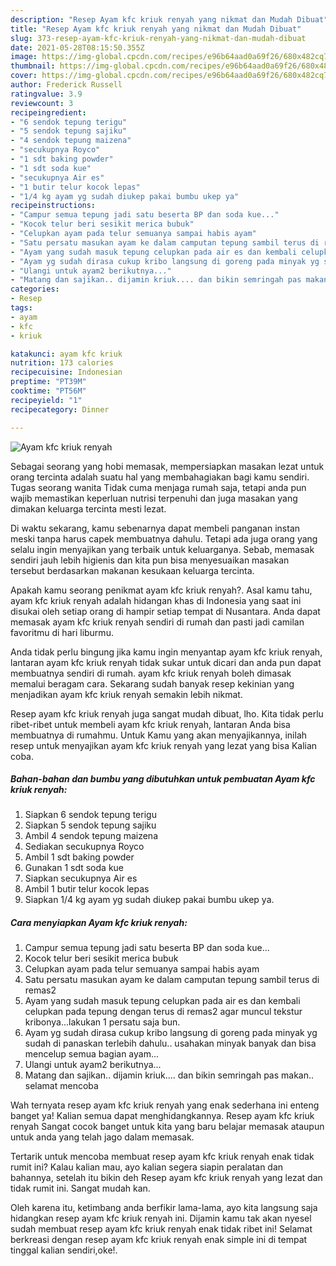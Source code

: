```yaml
---
description: "Resep Ayam kfc kriuk renyah yang nikmat dan Mudah Dibuat"
title: "Resep Ayam kfc kriuk renyah yang nikmat dan Mudah Dibuat"
slug: 373-resep-ayam-kfc-kriuk-renyah-yang-nikmat-dan-mudah-dibuat
date: 2021-05-28T08:15:50.355Z
image: https://img-global.cpcdn.com/recipes/e96b64aad0a69f26/680x482cq70/ayam-kfc-kriuk-renyah-foto-resep-utama.jpg
thumbnail: https://img-global.cpcdn.com/recipes/e96b64aad0a69f26/680x482cq70/ayam-kfc-kriuk-renyah-foto-resep-utama.jpg
cover: https://img-global.cpcdn.com/recipes/e96b64aad0a69f26/680x482cq70/ayam-kfc-kriuk-renyah-foto-resep-utama.jpg
author: Frederick Russell
ratingvalue: 3.9
reviewcount: 3
recipeingredient:
- "6 sendok tepung terigu"
- "5 sendok tepung sajiku"
- "4 sendok tepung maizena"
- "secukupnya Royco"
- "1 sdt baking powder"
- "1 sdt soda kue"
- "secukupnya Air es"
- "1 butir telur kocok lepas"
- "1/4 kg ayam yg sudah diukep pakai bumbu ukep ya"
recipeinstructions:
- "Campur semua tepung jadi satu beserta BP dan soda kue..."
- "Kocok telur beri sesikit merica bubuk"
- "Celupkan ayam pada telur semuanya sampai habis ayam"
- "Satu persatu masukan ayam ke dalam camputan tepung sambil terus di remas2"
- "Ayam yang sudah masuk tepung celupkan pada air es dan kembali celupkan pada tepung dengan terus di remas2 agar muncul tekstur kribonya...lakukan 1 persatu saja bun."
- "Ayam yg sudah dirasa cukup kribo langsung di goreng pada minyak yg sudah di panaskan terlebih dahulu.. usahakan minyak banyak dan bisa mencelup semua bagian ayam..."
- "Ulangi untuk ayam2 berikutnya..."
- "Matang dan sajikan.. dijamin kriuk.... dan bikin semringah pas makan.. selamat mencoba"
categories:
- Resep
tags:
- ayam
- kfc
- kriuk

katakunci: ayam kfc kriuk 
nutrition: 173 calories
recipecuisine: Indonesian
preptime: "PT39M"
cooktime: "PT56M"
recipeyield: "1"
recipecategory: Dinner

---
```



![Ayam kfc kriuk renyah](https://img-global.cpcdn.com/recipes/e96b64aad0a69f26/680x482cq70/ayam-kfc-kriuk-renyah-foto-resep-utama.jpg)

Sebagai seorang yang hobi memasak, mempersiapkan masakan lezat untuk orang tercinta adalah suatu hal yang membahagiakan bagi kamu sendiri. Tugas seorang  wanita Tidak cuma menjaga rumah saja, tetapi anda pun wajib memastikan keperluan nutrisi terpenuhi dan juga masakan yang dimakan keluarga tercinta mesti lezat.

Di waktu  sekarang, kamu sebenarnya dapat membeli panganan instan meski tanpa harus capek membuatnya dahulu. Tetapi ada juga orang yang selalu ingin menyajikan yang terbaik untuk keluarganya. Sebab, memasak sendiri jauh lebih higienis dan kita pun bisa menyesuaikan masakan tersebut berdasarkan makanan kesukaan keluarga tercinta. 



Apakah kamu seorang penikmat ayam kfc kriuk renyah?. Asal kamu tahu, ayam kfc kriuk renyah adalah hidangan khas di Indonesia yang saat ini disukai oleh setiap orang di hampir setiap tempat di Nusantara. Anda dapat memasak ayam kfc kriuk renyah sendiri di rumah dan pasti jadi camilan favoritmu di hari liburmu.

Anda tidak perlu bingung jika kamu ingin menyantap ayam kfc kriuk renyah, lantaran ayam kfc kriuk renyah tidak sukar untuk dicari dan anda pun dapat membuatnya sendiri di rumah. ayam kfc kriuk renyah boleh dimasak memalui beragam cara. Sekarang sudah banyak resep kekinian yang menjadikan ayam kfc kriuk renyah semakin lebih nikmat.

Resep ayam kfc kriuk renyah juga sangat mudah dibuat, lho. Kita tidak perlu ribet-ribet untuk membeli ayam kfc kriuk renyah, lantaran Anda bisa membuatnya di rumahmu. Untuk Kamu yang akan menyajikannya, inilah resep untuk menyajikan ayam kfc kriuk renyah yang lezat yang bisa Kalian coba.

<!--inarticleads1-->

##### Bahan-bahan dan bumbu yang dibutuhkan untuk pembuatan Ayam kfc kriuk renyah:

1. Siapkan 6 sendok tepung terigu
1. Siapkan 5 sendok tepung sajiku
1. Ambil 4 sendok tepung maizena
1. Sediakan secukupnya Royco
1. Ambil 1 sdt baking powder
1. Gunakan 1 sdt soda kue
1. Siapkan secukupnya Air es
1. Ambil 1 butir telur kocok lepas
1. Siapkan 1/4 kg ayam yg sudah diukep pakai bumbu ukep ya.




<!--inarticleads2-->

##### Cara menyiapkan Ayam kfc kriuk renyah:

1. Campur semua tepung jadi satu beserta BP dan soda kue...
1. Kocok telur beri sesikit merica bubuk
1. Celupkan ayam pada telur semuanya sampai habis ayam
1. Satu persatu masukan ayam ke dalam camputan tepung sambil terus di remas2
1. Ayam yang sudah masuk tepung celupkan pada air es dan kembali celupkan pada tepung dengan terus di remas2 agar muncul tekstur kribonya...lakukan 1 persatu saja bun.
1. Ayam yg sudah dirasa cukup kribo langsung di goreng pada minyak yg sudah di panaskan terlebih dahulu.. usahakan minyak banyak dan bisa mencelup semua bagian ayam...
1. Ulangi untuk ayam2 berikutnya...
1. Matang dan sajikan.. dijamin kriuk.... dan bikin semringah pas makan.. selamat mencoba




Wah ternyata resep ayam kfc kriuk renyah yang enak sederhana ini enteng banget ya! Kalian semua dapat menghidangkannya. Resep ayam kfc kriuk renyah Sangat cocok banget untuk kita yang baru belajar memasak ataupun untuk anda yang telah jago dalam memasak.

Tertarik untuk mencoba membuat resep ayam kfc kriuk renyah enak tidak rumit ini? Kalau kalian mau, ayo kalian segera siapin peralatan dan bahannya, setelah itu bikin deh Resep ayam kfc kriuk renyah yang lezat dan tidak rumit ini. Sangat mudah kan. 

Oleh karena itu, ketimbang anda berfikir lama-lama, ayo kita langsung saja hidangkan resep ayam kfc kriuk renyah ini. Dijamin kamu tak akan nyesel sudah membuat resep ayam kfc kriuk renyah enak tidak ribet ini! Selamat berkreasi dengan resep ayam kfc kriuk renyah enak simple ini di tempat tinggal kalian sendiri,oke!.

